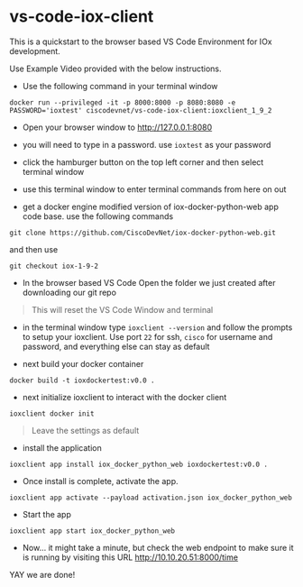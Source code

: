 # vs-code-iox-client

This is a quickstart to the browser based VS Code Environment for IOx development.

Use Example Video provided with the below instructions.

* Use the following command in your terminal window

```
docker run --privileged -it -p 8000:8000 -p 8080:8080 -e PASSWORD='ioxtest' ciscodevnet/vs-code-iox-client:ioxclient_1_9_2
```

* Open your browser window to http://127.0.0.1:8080

* you will need to type in a password.  use `ioxtest` as your password

* click the hamburger button on the top left corner and then select terminal window

* use this terminal window to enter terminal commands from here on out

* get a docker engine modified version of iox-docker-python-web app code base. use the following commands

```
git clone https://github.com/CiscoDevNet/iox-docker-python-web.git
```

and then use

```
git checkout iox-1-9-2
```

* In the browser based VS Code Open the folder we just created after downloading our git repo

> This will reset the VS Code Window and terminal

* in the terminal window type `ioxclient --version` and follow the prompts to setup your ioxclient.  Use port `22` for ssh, `cisco` for username and password, and everything else can stay as default

* next build your docker container

```
docker build -t ioxdockertest:v0.0 .
```

* next initialize ioxclient to interact with the docker client

```
ioxclient docker init
```

> Leave the settings as default

* install the application

```
ioxclient app install iox_docker_python_web ioxdockertest:v0.0 .
```

* Once install is complete, activate the app.

```
ioxclient app activate --payload activation.json iox_docker_python_web
```
* Start the app

```
ioxclient app start iox_docker_python_web
```

* Now... it might take a minute, but check the web endpoint to make sure it is running by visiting this URL http://10.10.20.51:8000/time

YAY we are done!

